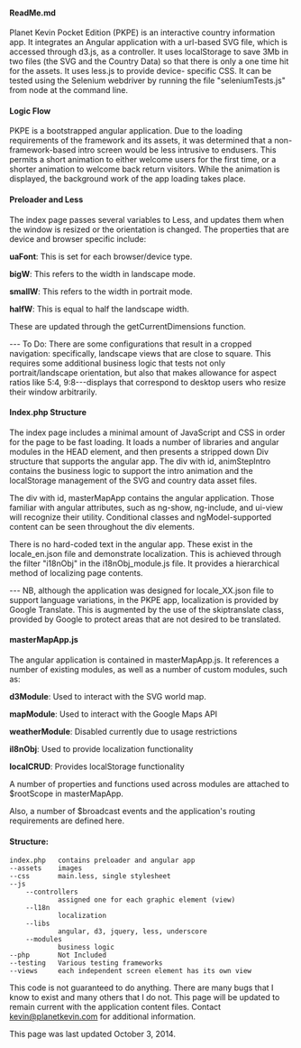 #### ReadMe.md

Planet Kevin Pocket Edition (PKPE) is an interactive country information 
app. It integrates an Angular application with a url-based SVG file, 
which is accessed through d3.js, as a controller. It uses localStorage to 
save 3Mb in two files (the SVG and the Country Data) so that there is
only a one time hit for the assets. It uses less.js to provide device-
specific CSS. It can be tested using the Selenium webdriver by running 
the file "seleniumTests.js" from node at the command line.

#### Logic Flow

PKPE is a bootstrapped angular application. Due to the loading 
requirements of the framework and its assets, it was determined that a non-
framework-based intro screen would be less intrusive to endusers. This 
permits a short animation to either welcome users for the first time,
or a shorter animation to welcome back return visitors. While the 
animation is displayed, the background work of the app loading takes
place.

#### Preloader and Less

The index page passes several variables to Less, and updates them 
when the window is resized or the orientation is changed. The
properties that are device and browser specific include:

**uaFont**:		This is set for each browser/device type.

**bigW**:		This refers to the width in landscape mode.

**smallW**:		This refers to the width in portrait mode.

**halfW**:		This is equal to half the landscape width.

These are updated through the getCurrentDimensions function.

--- To Do: There are some configurations that result in
    a cropped navigation: specifically, landscape views that 
    are close to square. This requires some additional
    business logic that tests not only portrait/landscape
    orientation, but also that makes allowance for aspect
    ratios like 5:4, 9:8---displays that correspond to 
    desktop users who resize their window arbitrarily.

#### Index.php Structure

The index page includes a minimal amount of JavaScript and CSS in 
order for the page to be fast loading. It loads a number of libraries
and angular modules in the HEAD element, and then presents a
stripped down Div structure that supports the angular app. The div
with id, animStepIntro contains the business logic to support the
intro animation and the localStorage management of the SVG and
country data asset files.

The div with id, masterMapApp contains the angular application.
Those familiar with angular attributes, such as ng-show, ng-include,
and ui-view will recognize their utility. Conditional classes
and ngModel-supported content can be seen throughout the div elements.

There is no hard-coded text in the angular app. These exist in the 
locale_en.json file and demonstrate localization. This is achieved 
through the filter "i18nObj" in the i18nObj_module.js file. It 
provides a hierarchical method of localizing page contents.

--- NB, although the application was designed for locale_XX.json
	file to support language variations, in the PKPE app, localization
	is provided by Google Translate. This is augmented by the use of
	the skiptranslate class, provided by Google to protect areas that
	are not desired to be translated.

#### masterMapApp.js

The angular application is contained in masterMapApp.js. It references
a number of existing modules, as well as a number of custom modules, 
such as:

**d3Module**:		Used to interact with the SVG world map.

**mapModule**:		Used to interact with the Google Maps API

**weatherModule**:	Disabled currently due to usage restrictions

**il8nObj**:		Used to provide localization functionality

**localCRUD**:		Provides localStorage functionality

A number of properties and functions used across modules are 
attached to $rootScope in masterMapApp. 

Also, a number of $broadcast events and the application's
routing requirements are defined here.


#### Structure:

	index.php 	contains preloader and angular app
	--assets 	images
	--css 		main.less, single stylesheet
	--js
		--controllers
				assigned one for each graphic element (view)
		--l18n
				localization
		--libs
				angular, d3, jquery, less, underscore
		--modules
				business logic
	--php 		Not Included
	--testing	Various testing frameworks
	--views		each independent screen element has its own view

This code is not guaranteed to do anything. There are many bugs that 
I know to exist and many others that I do not. This page will be
updated to remain current with the application content files. Contact
kevin@planetkevin.com for additional information.

This page was last updated October 3, 2014.

